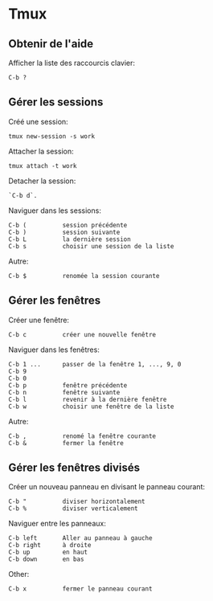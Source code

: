 # Tmux

## Obtenir de l'aide

Afficher la liste des raccourcis clavier:

    C-b ?

## Gérer les sessions

Créé une session:

    tmux new-session -s work

Attacher la session:

    tmux attach -t work

Detacher la session: 

    `C-b d`.

Naviguer dans les sessions:

    C-b (          session précédente
    C-b )          session suivante
    C-b L          la dernière session
    C-b s          choisir une session de la liste

Autre:

    C-b $          renomée la session courante

## Gérer les fenêtres

Créer une fenêtre:

    C-b c          créer une nouvelle fenêtre

Naviguer dans les fenêtres:

    C-b 1 ...      passer de la fenêtre 1, ..., 9, 0
    C-b 9
    C-b 0
    C-b p          fenêtre précédente
    C-b n          fenêtre suivante
    C-b l          revenir à la dernière fenêtre
    C-b w          choisir une fenêtre de la liste

Autre:

    C-b ,          renomé la fenêtre courante
    C-b &          fermer la fenêtre


## Gérer les fenêtres divisés

Créer un nouveau panneau en divisant le panneau courant:

    C-b "          diviser horizontalement
    C-b %          diviser verticalement

Naviguer entre les panneaux:

    C-b left       Aller au panneau à gauche
    C-b right      à droite
    C-b up         en haut
    C-b down       en bas

Other:

    C-b x          fermer le panneau courant
